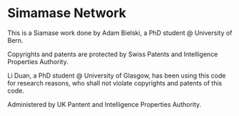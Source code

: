 # Simamase Network

This is a Siamase work done by Adam Bielski, a PhD student @ University of Bern.

Copyrights and patents are protected by Swiss Patents and Intelligence Properties Authority.

Li Duan, a PhD student @ University of Glasgow, has been using this code for research reasons, who shall not violate copyrights and patents of this code.

Administered by UK Pantent and Intelligence Properties Authority.
